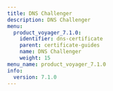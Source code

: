 ```yaml
---
title: DNS Challenger
description: DNS Challenger
menu:
  product_voyager_7.1.0:
    identifier: dns-certificate
    parent: certificate-guides
    name: DNS Challenger
    weight: 15
menu_name: product_voyager_7.1.0
info:
  version: 7.1.0
---
```


